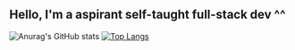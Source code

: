 ## Hello, I'm a aspirant self-taught full-stack dev ^^

![Anurag's GitHub stats](https://github-readme-stats.vercel.app/api?username=mxstoto6&show_icons=true&theme=dark) [![Top Langs](https://github-readme-stats.vercel.app/api/top-langs/?username=mxstoto6&layout=compact&theme=dark)](https://github.com/anuraghazra/github-readme-stats)
